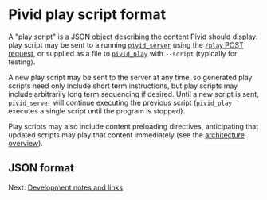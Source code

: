 # Pivid play script format

A "play script" is a JSON object describing the content Pivid should display.
play script may be sent to a running [`pivid_server`](running.md#pivid_server)
using the
[`/play` POST request](protocol.md#play-post---set-play-script-to-control-video-output),
or supplied as a file to [`pivid_play`](running.md#pivid_play) with
`--script` (typically for testing).

A new play script may be sent to the server at any time, so generated play
scripts need only include short term instructions, but play scripts may
include arbitrarily long term sequencing if desired. Until a new script is
sent, `pivid_server` will continue executing the previous script
(`pivid_play` executes a single script until the program is stopped).

Play scripts may also include content preloading directives, anticipating
that updated scripts may play that content immediately (see the
[architecture overview](architecture.md)).

## JSON format

Next: [Development notes and links](notes.md)
